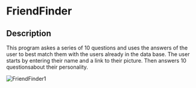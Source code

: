 # FriendFinder

## Description
This program askes a series of 10 questions and uses the answers of the user to best match them with the users already in the data base.
The user starts by entering their name and a link to their picture. Then answers 10 questionsabout their personality.

![FriendFinder1](https://user-images.githubusercontent.com/51678140/74258589-95dfe200-4cc4-11ea-8397-b2553367ee9d.png)

